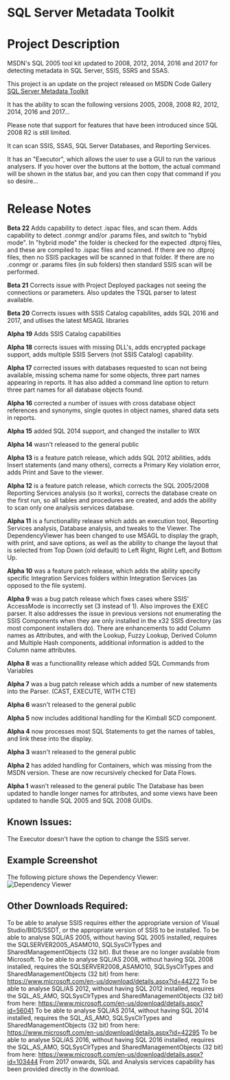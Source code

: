 # SQL Server Metadata Toolkit

# Project Description

MSDN's SQL 2005 tool kit updated to 2008, 2012, 2014, 2016 and 2017 for detecting metadata in SQL Server, SSIS, SSRS and SSAS.

This project is an update on the project released on MSDN Code Gallery  [SQL Server Metadata Toolkit](http://code.msdn.microsoft.com/SqlServerMetadata)

It has the ability to scan the following versions 2005, 2008, 2008 R2, 2012, 2014, 2016 and 2017...

Please note that support for features that have been introduced since SQL 2008 R2 is still limited.

It can scan SSIS, SSAS, SQL Server Databases, and Reporting Services.

It has an "Executor", which allows the user to use a GUI to run the various analysers.  If you hover over the buttons at the bottom, the actual command will be shown in the status bar, and you can then copy that command if you so desire...

# Release Notes

**Beta 22** Adds capability to detect .ispac files, and scan them.  Adds capability to detect .conmgr and/or .params files, and switch to "hybid mode".  In "hybrid mode" the folder is checked for the expected .dtproj files, and these are compiled to .ispac files and scanned.  If there are no .dtproj files, then no SSIS packages will be scanned in that folder.  If there are no .conmgr or .params files (in sub folders) then standard SSIS scan will be performed.

**Beta 21** Corrects issue with Project Deployed packages not seeing the connections or parameters.  Also updates the TSQL parser to latest available.

**Beta 20** Corrects issues with SSIS Catalog capabilites, adds SQL 2016 and 2017, and utlises the latest MSAGL libraries

**Alpha 19** Adds SSIS Catalog capabilities

**Alpha 18** corrects issues with missing DLL's, adds encrypted package support, adds multiple SSIS Servers (not SSIS Catalog) capability.

**Alpha 17** corrected issues with databases requested to scan not being available, missing schema name for some objects, three part names appearing in reports.  It has also added a command line option to return three part names for all database objects found.

**Alpha 16** corrected a number of issues with cross database object references and synonyms, single quotes in object names, shared data sets in reports.

**Alpha 15** added SQL 2014 support, and changed the installer to WIX

**Alpha 14** wasn't released to the general public

**Alpha 13** is a feature patch release, which adds SQL 2012 abilities, adds Insert statements (and many others), corrects a Primary Key violation error, adds Print and Save to the viewer.

**Alpha 12** is a feature patch release, which corrects the SQL 2005/2008 Reporting Services analysis (so it works), corrects the database create on the first run, so all tables and procedures are created, and adds the ability to scan only one analysis services database.

**Alpha 11** is a functionallity release which adds an execution tool, Reporting Services analysis, Database analysis, and tweaks to the Viewer.
The DependencyViewer has been changed to use MSAGL to display the graph, with print, and save options, as well as the ability to change the layout that is selected from Top Down (old default) to Left Right, Right Left, and Bottom Up.

**Alpha 10** was a feature patch release, which adds the ability specify specific Integration Services folders within Integration Services (as opposed to the file system).

**Alpha 9** was a bug patch release which fixes cases where SSIS' AccessMode is incorrectly set (3 instead of 1).  Also improves the EXEC parser.  It also addresses the issue in previous versions not enumerating the SSIS Components when they are only installed in the x32 SSIS directory (as most component installers do).
There are enhancements to add Column names as Attributes, and with the Lookup, Fuzzy Lookup, Derived Column and Multiple Hash components, additional information is added to the Column name attributes.

**Alpha 8** was a functionallity release which added SQL Commands from Variables

**Alpha 7** was a bug patch release which adds a number of new statements into the Parser.  (CAST, EXECUTE, WITH CTE)

**Alpha 6** wasn't released to the general public

**Alpha 5** now includes additional handling for the Kimball SCD component.

**Alpha 4** now processes most SQL Statements to get the names of tables, and link these into the display.

**Alpha 3** wasn't released to the general public

**Alpha 2** has added handling for Containers, which was missing from the MSDN version.  These are now recursively checked for Data Flows.

**Alpha 1** wasn't released to the general public
The Database has been updated to handle longer names for attributes, and some views have been updated to handle SQL 2005 and SQL 2008 GUIDs.


## Known Issues:
The Executor doesn't have the option to change the SSIS server.

## Example Screenshot
The following picture shows the Dependency Viewer:
![Dependency Viewer](https://github.com/keif888/SQLServerMetadata/blob/master/WikiImages/Home_DepViewer.PNG)

## Other Downloads Required:
To be able to analyse SSIS requires either the appropriate version of Visual Studio/BIDS/SSDT, or the appropriate version of SSIS to be installed.
To be able to analyse SQL/AS 2005, without having SQL 2005 installed, requires the SQLSERVER2005_ASAMO10, SQLSysClrTypes and SharedManagementObjects (32 bit).  But these are no longer available from Microsoft.
To be able to analyse SQL/AS 2008, without having SQL 2008 installed, requires the SQLSERVER2008_ASAMO10, SQLSysClrTypes and SharedManagementObjects (32 bit) from here: https://www.microsoft.com/en-us/download/details.aspx?id=44272
To be able to analyse SQL/AS 2012, without having SQL 2012 installed, requires the SQL_AS_AMO, SQLSysClrTypes and SharedManagementObjects (32 bit) from here: https://www.microsoft.com/en-us/download/details.aspx?id=56041
To be able to analyse SQL/AS 2014, without having SQL 2014 installed, requires the SQL_AS_AMO, SQLSysClrTypes and SharedManagementObjects (32 bit) from here: https://www.microsoft.com/en-us/download/details.aspx?id=42295
To be able to analyse SQL/AS 2016, without having SQL 2016 installed, requires the SQL_AS_AMO, SQLSysClrTypes and SharedManagementObjects (32 bit) from here: https://www.microsoft.com/en-us/download/details.aspx?id=103444
From 2017 onwards, SQL and Analysis services capability has been provided directly in the download.